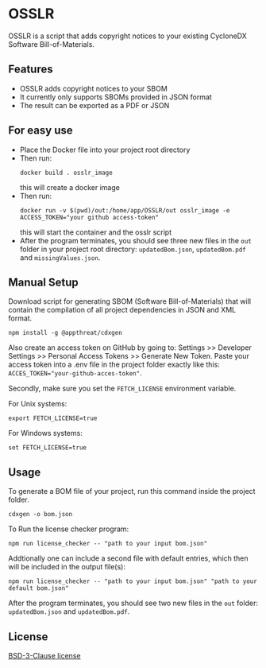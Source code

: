 # OSSLR

OSSLR is a script that adds copyright notices to your existing CycloneDX Software Bill-of-Materials.

## Features

- OSSLR adds copyright notices to your SBOM
- It currently only supports SBOMs provided in JSON format
- The result can be exported as a PDF or JSON

## For easy use

- Place the Docker file into your project root directory
- Then run:
  ```
  docker build . osslr_image
  ```
  this will create a docker image
- Then run:
  ```
  docker run -v $(pwd)/out:/home/app/OSSLR/out osslr_image -e ACCESS_TOKEN="your github access-token"
  ```
  this will start the container and the osslr script
- After the program terminates, you should see three new files in the ```out``` folder in your project root directory:
```updatedBom.json```, ```updatedBom.pdf``` and ```missingValues.json```. 


## Manual Setup

Download script for generating SBOM (Software Bill-of-Materials) that will contain the compilation of all project dependencies in JSON and XML format.

```
npm install -g @appthreat/cdxgen
```

Also create an access token on GitHub by going to: Settings >> Developer Settings >> Personal Access Tokens >> Generate New Token. Paste your access token into a .env file in the project folder exactly like this: ```ACCES_TOKEN="your-github-acces-token"```.

Secondly, make sure you set the ```FETCH_LICENSE```  environment variable.

For Unix systems:
```
export FETCH_LICENSE=true
```
For Windows systems:
```
set FETCH_LICENSE=true
```


## Usage

To generate a BOM file of your project, run this command inside the project folder.

```
cdxgen -o bom.json
```
To Run the license checker program:

```
npm run license_checker -- "path to your input bom.json"
```

Addtionally one can include a second file with default entries, which then will be included in the output file(s):

```
npm run license_checker -- "path to your input bom.json" "path to your default bom.json"
```

After the program terminates, you should see two new files in the ```out``` folder:
```updatedBom.json``` and ```updatedBom.pdf```. 

## License

[BSD-3-Clause license](https://github.com/MaibornWolff/OSSLR/blob/develop/LICENSE)
